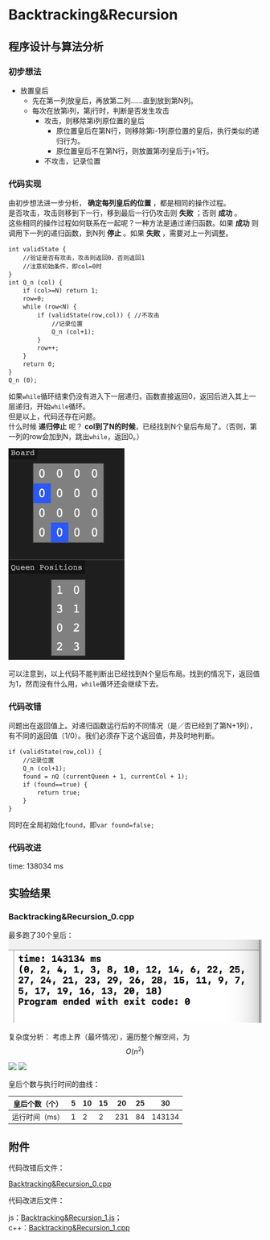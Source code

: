 <script type="text/javascript" async
  src="https://cdn.mathjax.org/mathjax/latest/MathJax.js?config=TeX-AMS_CHTML">
</script>

# Backtracking&Recursion

## 程序设计与算法分析

### 初步想法

- 放置皇后
    - 先在第一列放皇后，再放第二列......直到放到第N列。
    - 每次在放第i列，第j行时，判断是否发生攻击
        - 攻击，则移除第i列原位置的皇后
            - 原位置皇后在第N行，则移除第i-1列原位置的皇后，执行类似的递归行为。
            - 原位置皇后不在第N行，则放置第i列皇后于j+1行。
        - 不攻击，记录位置
    
### 代码实现

由初步想法进一步分析， **确定每列皇后的位置** ，都是相同的操作过程。  
是否攻击，攻击则移到下一行，移到最后一行仍攻击则 **失败** ；否则 **成功** 。  
这些相同的操作过程如何联系在一起呢？一种方法是通过递归函数。如果 **成功** 则调用下一列的递归函数，到N列 **停止** 。如果 **失败** ，需要对上一列调整。

	int validState {
		//验证是否有攻击，攻击则返回0，否则返回1
		//注意初始条件，即col=0时
	}
	int Q_n (col) {
		if (col>=N) return 1;
		row=0;
		while (row<N) {
			if (validState(row,col)) { //不攻击
				//记录位置
				Q_n (col+1);		
			}
			row++;
		}
		return 0;
	}
	Q_n (0); 
	
如果`while`循环结束仍没有进入下一层递归，函数直接返回0，返回后进入其上一层递归，开始`while`循环。  
但是以上，代码还存在问题。    
什么时候 **递归停止** 呢？ **col到了N的时候**，已经找到N个皇后布局了。（否则，第一列的row会加到N，跳出`while`，返回0。）

![Backtracking&Recursion](./Backtracking&Recursion.gif)  

可以注意到，以上代码不能判断出已经找到N个皇后布局。找到的情况下，返回值为1，然而没有什么用，`while`循环还会继续下去。  

### 代码改错

问题出在返回值上。对递归函数运行后的不同情况（是／否已经到了第N+1列），有不同的返回值（1/0）。我们必须存下这个返回值，并及时地判断。  

	if (validState(row,col)) {
		//记录位置
		Q_n (col+1);
		found = nQ (currentQueen + 1, currentCol + 1);
		if (found==true) {
			return true;
		}
	}
	
同时在全局初始化`found`，即`var found=false;`

### 代码改进

time: 138034 ms

## 实验结果

### Backtracking&Recursion_0.cpp

最多跑了30个皇后：    
![Backtracking&Recursion_0.cpp](./Backtracking&Recursion_0.png)   

复杂度分析：
考虑上界（最坏情况），遍历整个解空间，为$$O(n^{2})$$

<img src="http://www.forkosh.com/mathtex.cgi? \Large x=\frac{-b\pm\sqrt{b^2-4ac}}{2a}">

<img src="http://chart.googleapis.com/chart?cht=tx&chl=\Large x=\frac{-b\pm\sqrt{b^2-4ac}}{2a}" style="border:none;">

皇后个数与执行时间的曲线：

  皇后个数（个）  |5   | 10   | 15 |  20 | 25   | 30
----------------|----|------|----|-----|------|---
  运行时间（ms） |1    | 2    | 2  | 231 |  84  | 143134
 
## 附件

代码改错后文件：  

[Backtracking&Recursion_0.cpp](./Backtracking&Recursion_0.cpp)
  
代码改进后文件：
  
js：[Backtracking&Recursion_1.js](./Backtracking&Recursion_1.cpp)；  
c++：[Backtracking&Recursion_1.cpp](./Backtracking&Recursion_1.cpp)  

